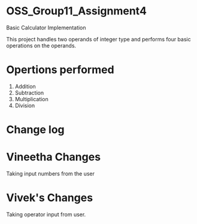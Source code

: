 # OSS_Group11_Assignment4
 Basic Calculator Implementation

 This project handles two operands of integer type and performs four basic operations on the operands.

 # Opertions performed
 1. Addition
 2. Subtraction
 3. Multiplication
 4. Division 

# Change log

# Vineetha Changes
Taking input numbers from the user

# Vivek's Changes 
Taking operator input from user.
